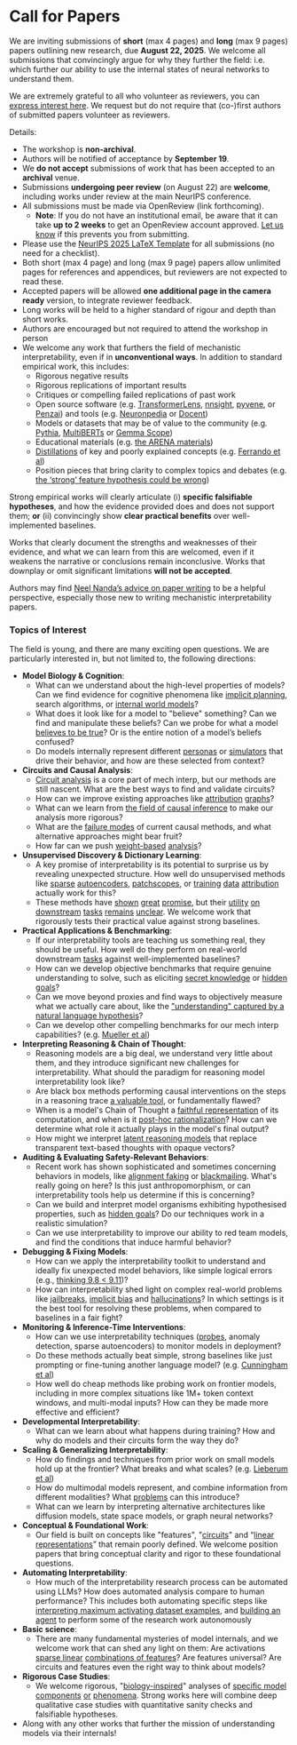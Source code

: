 # Call for Papers
We are inviting submissions of **short** (max 4 pages) and **long** (max 9 pages) papers outlining new research, due **August 22, 2025**. We welcome all submissions that convincingly argue for why they further the field: i.e. which further our ability to use the internal states of neural networks to understand them. 

We are extremely grateful to all who volunteer as reviewers, you can [express interest here](https://www.google.com/url?q=https://docs.google.com/forms/d/e/1FAIpQLSdiw1SJllzoTz_nqzDTzTOGb9DV3W_truQyh-WvYj_QGIi7Mg/viewform?usp%3Ddialog&sa=D&source=editors&ust=1753218513505662&usg=AOvVaw0Zg0YL_aawJUN0kHsToJeX). We request but do not require that (co-)first authors of submitted papers volunteer as reviewers. 

Details: 
* The workshop is **non-archival**.
* Authors will be notified of acceptance by **September 19**.
* We **do not accept** submissions of work that has been accepted to an **archival** venue.
* Submissions **undergoing peer review** (on August 22) are **welcome**, including works under review at the main NeurIPS conference.
* All submissions must be made via OpenReview (link forthcoming).
  * **Note**: If you do not have an institutional email, be aware that it can take **up to 2 weeks** to get an OpenReview account approved. [Let us know](mailto:neurips2025@mechinterpworkshop.com) if this prevents you from submitting.
* Please use the [NeurIPS 2025 LaTeX Template](https://www.google.com/url?q=https://media.neurips.cc/Conferences/NeurIPS2025/Styles.zip&sa=D&source=editors&ust=1753218513507234&usg=AOvVaw1c4mMwmr55ajXEAsyOX-kz) for all submissions (no need for a checklist).
* Both short (max 4 page) and long (max 9 page) papers allow unlimited pages for references and appendices, but reviewers are not expected to read these.
* Accepted papers will be allowed **one additional page in the camera ready** version, to integrate reviewer feedback.
* Long works will be held to a higher standard of rigour and depth than short works.
* Authors are encouraged but not required to attend the workshop in person
* We welcome any work that furthers the field of mechanistic interpretability, even if in **unconventional ways**. In addition to standard empirical work, this includes:
  * Rigorous negative results
  * Rigorous replications of important results
  * Critiques or compelling failed replications of past work
  * Open source software (e.g. [TransformerLens](https://www.google.com/url?q=https://github.com/neelnanda-io/TransformerLens&sa=D&source=editors&ust=1753218513508686&usg=AOvVaw2Tim14y9zu7SZCXeQNbqct), [nnsight](https://www.google.com/url?q=https://github.com/ndif-team/nnsight&sa=D&source=editors&ust=1753218513508775&usg=AOvVaw2N3gacjtAEde1whysKgVDE), [pyvene](https://www.google.com/url?q=https://github.com/stanfordnlp/pyvene/tree/main/pyvene/models/mlp&sa=D&source=editors&ust=1753218513508855&usg=AOvVaw0c9Nq31ueX62qzuzDJ-LcL), or [Penzai](https://www.google.com/url?q=https://github.com/google-deepmind/penzai&sa=D&source=editors&ust=1753218513508946&usg=AOvVaw1awS_X_asSbloLQlmb73mT)) and tools (e.g. [Neuronpedia](https://www.google.com/url?q=http://neuronpedia.org&sa=D&source=editors&ust=1753218513509035&usg=AOvVaw2c_Sw2l9mO-_r6czKKQr2q) or [Docent](https://www.google.com/url?q=https://transluce.org/introducing-docent&sa=D&source=editors&ust=1753218513509117&usg=AOvVaw2xkvpQpYN8XBG493DdshGL))
  * Models or datasets that may be of value to the community (e.g. [Pythia](https://www.google.com/url?q=https://arxiv.org/abs/2304.01373&sa=D&source=editors&ust=1753218513509276&usg=AOvVaw0kSThasCDP_9hO2iUNYpE2), [MultiBERTs](https://www.google.com/url?q=https://arxiv.org/abs/2106.16163&sa=D&source=editors&ust=1753218513509341&usg=AOvVaw2-oWVcjkpo3DwWcfz9rSmH) or [Gemma Scope](https://www.google.com/url?q=https://arxiv.org/abs/2408.05147&sa=D&source=editors&ust=1753218513509406&usg=AOvVaw1k2N1Jel1zFKPv8m5VQxhv))
  * Educational materials (e.g. [the ARENA materials](https://www.google.com/url?q=https://arena3-chapter1-transformer-interp.streamlit.app/&sa=D&source=editors&ust=1753218513509552&usg=AOvVaw0cQmJzWvBwIcWrKHXxy8pX))
  * [Distillations](https://www.google.com/url?q=https://distill.pub/2017/research-debt/&sa=D&source=editors&ust=1753218513509662&usg=AOvVaw0_yF-FlWdyXJYUtoE1yjgD) of key and poorly explained concepts (e.g. [Ferrando et al](https://www.google.com/url?q=https://arxiv.org/abs/2405.00208&sa=D&source=editors&ust=1753218513509783&usg=AOvVaw2gp8yGSL3DiLsdC7O2lAcM))
  * Position pieces that bring clarity to complex topics and debates (e.g. [the ‘strong’ feature hypothesis could be wrong](https://www.google.com/url?q=https://www.alignmentforum.org/posts/tojtPCCRpKLSHBdpn/the-strong-feature-hypothesis-could-be-wrong&sa=D&source=editors&ust=1753218513510037&usg=AOvVaw0CEnCBN7Qy5ePjXahJykdK))

Strong empirical works will clearly articulate (i) **specific falsifiable hypotheses**, and how the evidence provided does and does not support them; **or** (ii) convincingly show **clear practical benefits** over well-implemented baselines. 

Works that clearly document the strengths and weaknesses of their evidence, and what we can learn from this are welcomed, even if it weakens the narrative or conclusions remain inconclusive. Works that downplay or omit significant limitations **will not be accepted**. 

Authors may find [Neel Nanda’s advice on paper writing](https://www.google.com/url?q=https://www.alignmentforum.org/posts/eJGptPbbFPZGLpjsp/highly-opinionated-advice-on-how-to-write-ml-papers&sa=D&source=editors&ust=1753218513511089&usg=AOvVaw1cQ9GizXYzyC11AgSUWWeq) to be a helpful perspective, especially those new to writing mechanistic interpretability papers. 
### Topics of Interest
The field is young, and there are many exciting open questions. We are particularly interested in, but not limited to, the following directions: 
* **Model Biology & Cognition**:
  * What can we understand about the high-level properties of models? Can we find evidence for cognitive phenomena like [implicit planning](https://www.google.com/url?q=https://transformer-circuits.pub/2025/attribution-graphs/biology.html%23dives-poems&sa=D&source=editors&ust=1753218513511786&usg=AOvVaw3L8D6n6AeSbiVkfp-6k6Fp), search algorithms, or [internal world models](https://www.google.com/url?q=https://arxiv.org/abs/2210.13382&sa=D&source=editors&ust=1753218513511893&usg=AOvVaw1le5UIXwLlZnejFTRmeaKm)?
  * What does it look like for a model to "believe" something? Can we find and manipulate these beliefs? Can we probe for what a model [believes to be true](https://www.google.com/url?q=https://arxiv.org/abs/2310.06824&sa=D&source=editors&ust=1753218513512114&usg=AOvVaw01Xzm5kRFVpfx9tFCeQR8B)? Or is the entire notion of a model’s beliefs confused?
  * Do models internally represent different [personas](https://www.google.com/url?q=https://arxiv.org/abs/2406.12094&sa=D&source=editors&ust=1753218513512301&usg=AOvVaw19pkbSVp0sX0D5JQ8Ln9xT) or [simulators](https://www.google.com/url?q=https://www.nature.com/articles/s41586-023-06647-8&sa=D&source=editors&ust=1753218513512377&usg=AOvVaw0RL_JVj9bVuRUaZjwkN2be) that drive their behavior, and how are these selected from context?
* **Circuits and Causal Analysis**:
  * [Circuit analysis](https://www.google.com/url?q=https://distill.pub/2020/circuits/zoom-in/&sa=D&source=editors&ust=1753218513512611&usg=AOvVaw1dtfF3Q6JnZn7V1Di_N6qr) is a core part of mech interp, but our methods are still nascent. What are the best ways to find and validate circuits?
  * How can we improve existing approaches like [attribution](https://www.google.com/url?q=https://arxiv.org/abs/2406.11944&sa=D&source=editors&ust=1753218513512857&usg=AOvVaw2W5VTEH5dWqt0-RcUg3EQc) [graphs](https://www.google.com/url?q=https://transformer-circuits.pub/2025/attribution-graphs/methods.html&sa=D&source=editors&ust=1753218513512938&usg=AOvVaw17HDhxHIYQ5UyTf469oCAO)?
  * What can we learn from [the field of causal inference](https://www.google.com/url?q=https://arxiv.org/abs/2407.04690&sa=D&source=editors&ust=1753218513513111&usg=AOvVaw1K1_bFfQTq4bN7WKIHUcWD) to make our analysis more rigorous?
  * What are the [failure modes](https://www.google.com/url?q=https://arxiv.org/abs/2307.15771&sa=D&source=editors&ust=1753218513513258&usg=AOvVaw0suCCAvNlOkTG-aYGajZIp) of current causal methods, and what alternative approaches might bear fruit?
  * How far can we push [weight-based](https://www.google.com/url?q=https://arxiv.org/abs/2301.05217&sa=D&source=editors&ust=1753218513513443&usg=AOvVaw333dPZHOkzTg9FkfpMNgdv) [analysis](https://www.google.com/url?q=https://arxiv.org/abs/2410.08417&sa=D&source=editors&ust=1753218513513546&usg=AOvVaw3ojxj6BgZ0Uso4Q7P2z_vj)?
* **Unsupervised Discovery & Dictionary Learning**:
  * A key promise of interpretability is its potential to surprise us by revealing unexpected structure. How well do unsupervised methods like [sparse](https://www.google.com/url?q=https://arxiv.org/abs/2103.15949&sa=D&source=editors&ust=1753218513513941&usg=AOvVaw2Sg67Z9o24YST-4Kw05Nnf) [autoencoders](https://www.google.com/url?q=https://transformer-circuits.pub/2023/monosemantic-features&sa=D&source=editors&ust=1753218513514070&usg=AOvVaw0VofckkHWEi6y7lvEz_-HP), [patch](https://www.google.com/url?q=https://arxiv.org/abs/2401.06102&sa=D&source=editors&ust=1753218513514159&usg=AOvVaw3gGilxO3uDJMvmpW_B7hIf)[scopes](https://www.google.com/url?q=https://arxiv.org/abs/2403.10949v2&sa=D&source=editors&ust=1753218513514224&usg=AOvVaw31Mti4YOvxmfp5qt6yJ0Nw), or [training](https://www.google.com/url?q=https://proceedings.mlr.press/v70/koh17a?ref%3Dhttps://githubhelp.com&sa=D&source=editors&ust=1753218513514314&usg=AOvVaw0FkKtfVP4ar81m2CWq8Hys) [data](https://www.google.com/url?q=https://arxiv.org/abs/2308.03296&sa=D&source=editors&ust=1753218513514377&usg=AOvVaw0kPOQ4wKTnM3GQZP43U2re) [attribution](https://www.google.com/url?q=https://arxiv.org/abs/2205.11482&sa=D&source=editors&ust=1753218513514443&usg=AOvVaw290mNPcDNVBm_nhUF8ckhW) actually work for this?
  * These methods have [shown](https://www.google.com/url?q=https://transformer-circuits.pub/2024/scaling-monosemanticity/index.html&sa=D&source=editors&ust=1753218513514633&usg=AOvVaw1ijvsdhxUKzC5B6UXttj5R) [great](https://www.google.com/url?q=https://transformer-circuits.pub/2025/attribution-graphs/biology.html&sa=D&source=editors&ust=1753218513514717&usg=AOvVaw2HrhlsFjIv9aYFMAkNMaeU) [promise](https://www.google.com/url?q=https://arxiv.org/abs/2503.10965&sa=D&source=editors&ust=1753218513514784&usg=AOvVaw0mXy-qfImH3XhvXTvoA3gu), but their [utility](https://www.google.com/url?q=https://arxiv.org/abs/2502.16681&sa=D&source=editors&ust=1753218513514864&usg=AOvVaw1uLSUxWkuuB6zx9iPiUB3l) [on](https://www.google.com/url?q=https://www.tilderesearch.com/blog/sieve&sa=D&source=editors&ust=1753218513514928&usg=AOvVaw3mrLhg2EwtlCjw3M50XNKE) [downstream](https://www.google.com/url?q=https://arxiv.org/abs/2501.17148&sa=D&source=editors&ust=1753218513515013&usg=AOvVaw1s-NvqwtlAmLJ7hXKZeoGg) [tasks](https://www.google.com/url?q=https://transformer-circuits.pub/2024/features-as-classifiers/index.html&sa=D&source=editors&ust=1753218513515097&usg=AOvVaw2oGRL7LqJ508AY4AFV-2tC) [remains](https://www.google.com/url?q=https://arxiv.org/abs/2502.04382&sa=D&source=editors&ust=1753218513515159&usg=AOvVaw2fBMaqwwLpX2-LOhViQa-L) [unclear](https://www.google.com/url?q=https://www.alignmentforum.org/posts/4uXCAJNuPKtKBsi28/negative-results-for-saes-on-downstream-tasks&sa=D&source=editors&ust=1753218513515261&usg=AOvVaw0dzBzSgZxU1PnWhkG_gue7). We welcome work that rigorously tests their practical value against strong baselines.
* **Practical Applications & Benchmarking**:
  * If our interpretability tools are teaching us something real, they should be useful. How well do they perform on real-world downstream [tasks](https://www.google.com/url?q=https://www.lesswrong.com/posts/wGRnzCFcowRCrpX4Y/downstream-applications-as-validation-of-interpretability&sa=D&source=editors&ust=1753218513515764&usg=AOvVaw2t2f3ow1gPJHsUereiR8mQ) against well-implemented baselines?
  * How can we develop objective benchmarks that require genuine understanding to solve, such as eliciting [secret knowledge](https://www.google.com/url?q=https://arxiv.org/abs/2505.14352&sa=D&source=editors&ust=1753218513516016&usg=AOvVaw0xV0FhjZkZiY24lXMO-pZ4) or [hidden goals](https://www.google.com/url?q=https://arxiv.org/abs/2503.10965&sa=D&source=editors&ust=1753218513516088&usg=AOvVaw3XKcSe663TexXtf20VyVKE)?
  * Can we move beyond proxies and find ways to objectively measure what we actually care about, like the ["understanding" captured by a natural language hypothesis](https://www.google.com/url?q=https://arxiv.org/abs/2502.04382&sa=D&source=editors&ust=1753218513516382&usg=AOvVaw061seO47s5KTt7z-jSYBmO)?
  * Can we develop other compelling benchmarks for our mech interp capabilities? (e.g. [Mueller et al](https://www.google.com/url?q=https://arxiv.org/abs/2504.13151&sa=D&source=editors&ust=1753218513516594&usg=AOvVaw3qyvfTnIvkMcz27Yj-rPZz))
* **Interpreting Reasoning & Chain of Thought**:
  * Reasoning models are a big deal, we understand very little about them, and they introduce significant new challenges for interpretability. What should the paradigm for reasoning model interpretability look like?
  * Are black box methods performing causal interventions on the steps in a reasoning trace [a valuable tool](https://www.google.com/url?q=https://arxiv.org/abs/2506.19143&sa=D&source=editors&ust=1753218513517171&usg=AOvVaw2I7W_-2nY_v1z5gL3k3cRO), or fundamentally flawed?
  * When is a model's Chain of Thought a [faithful representation](https://www.google.com/url?q=https://arxiv.org/abs/2305.04388&sa=D&source=editors&ust=1753218513517415&usg=AOvVaw2E3ITq5-NQXw5ThjUliWPS) of its computation, and when is it [post-hoc rationalization](https://www.google.com/url?q=https://arxiv.org/abs/2503.08679&sa=D&source=editors&ust=1753218513517555&usg=AOvVaw0iiMwtrT4Rh5-_uXetyP5-)? How can we determine what role it actually plays in the model's final output?
  * How might we interpret [latent reasoning models](https://www.google.com/url?q=https://arxiv.org/abs/2412.06769&sa=D&source=editors&ust=1753218513517798&usg=AOvVaw2SNONOTvPdvbjGQQeoOHN_) that replace transparent text-based thoughts with opaque vectors?
* **Auditing & Evaluating Safety-Relevant Behaviors**:
  * Recent work has shown sophisticated and sometimes concerning behaviors in models, like [alignment faking](https://www.google.com/url?q=https://arxiv.org/abs/2412.14093&sa=D&source=editors&ust=1753218513518263&usg=AOvVaw2v8PHIx5alCuySuWwkFz_O) or [blackmailing](https://www.google.com/url?q=https://www.anthropic.com/research/agentic-misalignment&sa=D&source=editors&ust=1753218513518360&usg=AOvVaw2TvKc7-XaNs4B3ih1kykyj). What's really going on here? Is this just anthropomorphism, or can interpretability tools help us determine if this is concerning?
  * Can we build and interpret model organisms exhibiting hypothesised properties, such as [hidden goals](https://www.google.com/url?q=https://arxiv.org/abs/2503.10965&sa=D&source=editors&ust=1753218513518693&usg=AOvVaw3ZTgewp9QIRF5-HS-Pdfa0)? Do our techniques work in a realistic simulation?
  * Can we use interpretability to improve our ability to red team models, and find the conditions that induce harmful behavior?
* **Debugging & Fixing Models**:
  * How can we apply the interpretability toolkit to understand and ideally fix unexpected model behaviors, like simple logical errors (e.g., [thinking 9.8 < 9.11](https://www.google.com/url?q=https://transluce.org/observability-interface&sa=D&source=editors&ust=1753218513519303&usg=AOvVaw2HfoB7N4T0xXjYR4WWn4BU))?
  * How can interpretability shed light on complex real-world problems like [jailbreaks](https://www.google.com/url?q=https://transformer-circuits.pub/2025/attribution-graphs/biology.html%23dives-jailbreak&sa=D&source=editors&ust=1753218513519532&usg=AOvVaw0ov2J1etOY0JnVThQym6c7), [implicit bias](https://www.google.com/url?q=https://arxiv.org/abs/2506.10922&sa=D&source=editors&ust=1753218513519614&usg=AOvVaw2RYFwl4CotQaQPhxkL-3zM) and [hallucinations](https://www.google.com/url?q=https://arxiv.org/abs/2411.14257&sa=D&source=editors&ust=1753218513519713&usg=AOvVaw2keMLNq2zHFcYCSsLlMmiB)? In which settings is it the best tool for resolving these problems, when compared to baselines in a fair fight?
* **Monitoring & Inference-Time Interventions**:
  * How can we use interpretability techniques ([probes](https://www.google.com/url?q=https://arxiv.org/abs/2102.12452&sa=D&source=editors&ust=1753218513520153&usg=AOvVaw1eSKFDCX2Q4UiePeUWQFwd), anomaly detection, sparse autoencoders) to monitor models in deployment?
  * Do these methods actually beat simple, strong baselines like just prompting or fine-tuning another language model? (e.g. [Cunningham et al](https://www.google.com/url?q=https://alignment.anthropic.com/2025/cheap-monitors/&sa=D&source=editors&ust=1753218513520541&usg=AOvVaw2EDnlNPoxzMYsWEaUoB-1e))
  * How well do cheap methods like probing work on frontier models, including in more complex situations like 1M+ token context windows, and multi-modal inputs? How can they be made more effective and efficient?
* **Developmental Interpretability**:
  * What can we learn about what happens during training? How and why do models and their circuits form the way they do?
* **Scaling & Generalizing Interpretability**:
  * How do findings and techniques from prior work on small models hold up at the frontier? What breaks and what scales? (e.g. [Lieberum et al](https://www.google.com/url?q=https://arxiv.org/abs/2307.09458&sa=D&source=editors&ust=1753218513521393&usg=AOvVaw20boxveDwrdamI6b59TQx4))
  * How do multimodal models represent, and combine information from different modalities? What [problems](https://www.google.com/url?q=https://openreview.net/pdf?id%3DVUhRdZp8ke&sa=D&source=editors&ust=1753218513521603&usg=AOvVaw2Qrk-_tTDabb3ZT_XOVRph) can this introduce?
  * What can we learn by interpreting alternative architectures like diffusion models, state space models, or graph neural networks?
* **Conceptual & Foundational Work**:
  * Our field is built on concepts like "features", "[circuits](https://www.google.com/url?q=https://distill.pub/2020/circuits/zoom-in/&sa=D&source=editors&ust=1753218513522041&usg=AOvVaw24aw5aB3HDDy6VnrVqiq4e)" and “[linear representations](https://www.google.com/url?q=https://transformer-circuits.pub/2024/july-update/index.html%23linear-representations&sa=D&source=editors&ust=1753218513522156&usg=AOvVaw1u9lQ7MLKTa0ne4fAYjMvE)” that remain poorly defined. We welcome position papers that bring conceptual clarity and rigor to these foundational questions.
* **Automating Interpretability**:
  * How much of the interpretability research process can be automated using LLMs? How does automated analysis compare to human performance? This includes both automating specific steps like [interpreting maximum activating dataset examples](https://www.google.com/url?q=https://openaipublic.blob.core.windows.net/neuron-explainer/paper/index.html&sa=D&source=editors&ust=1753218513522754&usg=AOvVaw106acL1M5QCxrwQ5vpgHOV), and [building an agent](https://www.google.com/url?q=https://arxiv.org/abs/2404.14394&sa=D&source=editors&ust=1753218513522852&usg=AOvVaw1N95OtyusEmhS0Ou4gTkjL) to perform some of the research work autonomously
* **Basic science**:
  * There are many fundamental mysteries of model internals, and we welcome work that can shed any light on them: Are activations [sparse linear](https://www.google.com/url?q=https://arxiv.org/abs/1601.03764&sa=D&source=editors&ust=1753218513523229&usg=AOvVaw1VPTnz-72-RH-g-QFbqc1p) [combinations of features](https://www.google.com/url?q=https://transformer-circuits.pub/2022/toy_model/index.html&sa=D&source=editors&ust=1753218513523322&usg=AOvVaw3y7eAjm1qTGmgEhIZYowMA)? Are features universal? Are circuits and features even the right way to think about models?
* **Rigorous Case Studies**:
  * We welcome rigorous, "[biology-inspired](https://www.google.com/url?q=https://distill.pub/2020/circuits/curve-circuits/&sa=D&source=editors&ust=1753218513523649&usg=AOvVaw2nNjo0zlLxUOjO-rlsGWGk)" analyses of [specific model](https://www.google.com/url?q=https://arxiv.org/abs/2310.04625&sa=D&source=editors&ust=1753218513523734&usg=AOvVaw1h33PPRc7_GeDiObbTZinW) [components](https://www.google.com/url?q=https://transformer-circuits.pub/2024/scaling-monosemanticity/index.html&sa=D&source=editors&ust=1753218513523839&usg=AOvVaw0liGHr3iUL38zZwOnQ2mNw) [or](https://www.google.com/url?q=https://arxiv.org/abs/2305.01610&sa=D&source=editors&ust=1753218513523907&usg=AOvVaw1V8jsinUwSUUKvqDIida45) [phenomena](https://www.google.com/url?q=https://arxiv.org/abs/2306.09346&sa=D&source=editors&ust=1753218513523983&usg=AOvVaw0QB0bhktYLA3RbrtrlvmaP). Strong works here will combine deep qualitative case studies with quantitative sanity checks and falsifiable hypotheses.
* Along with any other works that further the mission of understanding models via their internals!